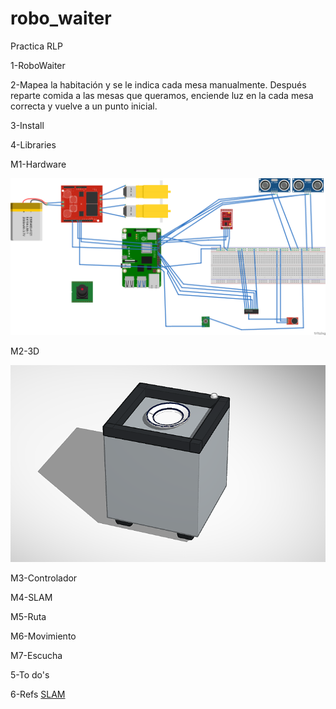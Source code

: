 # robo_waiter
Practica RLP 

1-RoboWaiter

2-Mapea la habitación y se le indica cada mesa manualmente. Después reparte comida a las mesas que queramos, enciende luz en la cada mesa correcta y vuelve a un punto inicial.

3-Install

4-Libraries

M1-Hardware

![Diagrama de conexiones](https://github.com/45Hack45/robo_waiter/blob/main/conexiones%20proyecto_bb.png)

M2-3D

![Modelo 3D](https://github.com/45Hack45/robo_waiter/blob/main/robot3Dbasic.png)

M3-Controlador

M4-SLAM

M5-Ruta

M6-Movimiento

M7-Escucha
  
5-To do's

6-Refs
  [SLAM](https://github.com/uoip/stereo_ptam)
